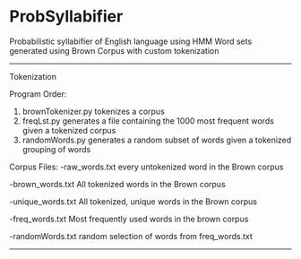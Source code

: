 # ProbSyllabifier
Probabilistic syllabifier of English language using HMM
Word sets generated using Brown Corpus with custom tokenization
 
---------------------------------
Tokenization

Program Order:
1. brownTokenizer.py
    tokenizes a corpus
2. freqLst.py
    generates a file containing the 1000 most frequent words given a tokenized corpus
3. randomWords.py
    generates a random subset of words given a tokenized grouping of words

Corpus Files:
-raw_words.txt
    every untokenized word in the Brown corpus

-brown_words.txt
    All tokenized words in the Brown corpus

-unique_words.txt
    All tokenized, unique words in the Brown corpus

-freq_words.txt
    Most frequently used words in the brown corpus

-randomWords.txt
    random selection of words from freq_words.txt

---------------------------------

